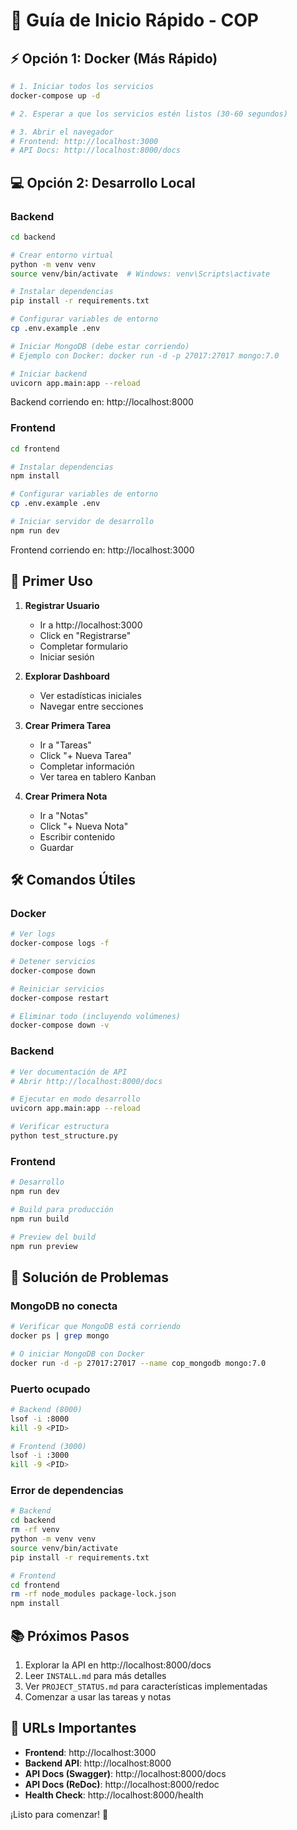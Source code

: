 # 🚀 Guía de Inicio Rápido - COP

## ⚡ Opción 1: Docker (Más Rápido)

```bash
# 1. Iniciar todos los servicios
docker-compose up -d

# 2. Esperar a que los servicios estén listos (30-60 segundos)

# 3. Abrir el navegador
# Frontend: http://localhost:3000
# API Docs: http://localhost:8000/docs
```

## 💻 Opción 2: Desarrollo Local

### Backend

```bash
cd backend

# Crear entorno virtual
python -m venv venv
source venv/bin/activate  # Windows: venv\Scripts\activate

# Instalar dependencias
pip install -r requirements.txt

# Configurar variables de entorno
cp .env.example .env

# Iniciar MongoDB (debe estar corriendo)
# Ejemplo con Docker: docker run -d -p 27017:27017 mongo:7.0

# Iniciar backend
uvicorn app.main:app --reload
```

Backend corriendo en: http://localhost:8000

### Frontend

```bash
cd frontend

# Instalar dependencias
npm install

# Configurar variables de entorno
cp .env.example .env

# Iniciar servidor de desarrollo
npm run dev
```

Frontend corriendo en: http://localhost:3000

## 📝 Primer Uso

1. **Registrar Usuario**
   - Ir a http://localhost:3000
   - Click en "Registrarse"
   - Completar formulario
   - Iniciar sesión

2. **Explorar Dashboard**
   - Ver estadísticas iniciales
   - Navegar entre secciones

3. **Crear Primera Tarea**
   - Ir a "Tareas"
   - Click "+ Nueva Tarea"
   - Completar información
   - Ver tarea en tablero Kanban

4. **Crear Primera Nota**
   - Ir a "Notas"
   - Click "+ Nueva Nota"
   - Escribir contenido
   - Guardar

## 🛠️ Comandos Útiles

### Docker

```bash
# Ver logs
docker-compose logs -f

# Detener servicios
docker-compose down

# Reiniciar servicios
docker-compose restart

# Eliminar todo (incluyendo volúmenes)
docker-compose down -v
```

### Backend

```bash
# Ver documentación de API
# Abrir http://localhost:8000/docs

# Ejecutar en modo desarrollo
uvicorn app.main:app --reload

# Verificar estructura
python test_structure.py
```

### Frontend

```bash
# Desarrollo
npm run dev

# Build para producción
npm run build

# Preview del build
npm run preview
```

## 🔧 Solución de Problemas

### MongoDB no conecta

```bash
# Verificar que MongoDB está corriendo
docker ps | grep mongo

# O iniciar MongoDB con Docker
docker run -d -p 27017:27017 --name cop_mongodb mongo:7.0
```

### Puerto ocupado

```bash
# Backend (8000)
lsof -i :8000
kill -9 <PID>

# Frontend (3000)
lsof -i :3000
kill -9 <PID>
```

### Error de dependencias

```bash
# Backend
cd backend
rm -rf venv
python -m venv venv
source venv/bin/activate
pip install -r requirements.txt

# Frontend
cd frontend
rm -rf node_modules package-lock.json
npm install
```

## 📚 Próximos Pasos

1. Explorar la API en http://localhost:8000/docs
2. Leer `INSTALL.md` para más detalles
3. Ver `PROJECT_STATUS.md` para características implementadas
4. Comenzar a usar las tareas y notas

## 🎯 URLs Importantes

- **Frontend**: http://localhost:3000
- **Backend API**: http://localhost:8000
- **API Docs (Swagger)**: http://localhost:8000/docs
- **API Docs (ReDoc)**: http://localhost:8000/redoc
- **Health Check**: http://localhost:8000/health

¡Listo para comenzar! 🎉
